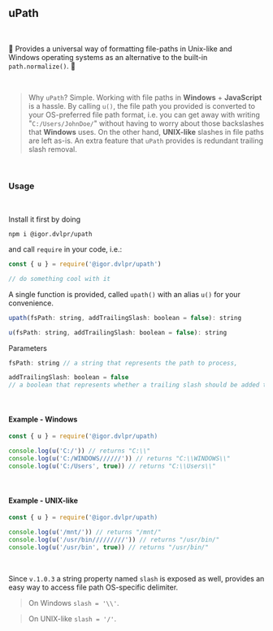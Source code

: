 ## uPath

<br>

🎍 Provides a universal way of formatting file-paths in Unix-like and Windows operating systems as an alternative to the built-in `path.normalize()`. 🧬

<br>

> Why `uPath`? Simple. Working with file paths in **Windows** + **JavaScript** is a hassle. By calling `u()`, the file path you provided is converted to your OS-preferred file path format, i.e. you can get away with writing "`C:/Users/JohnDoe/`" without having to worry about those backslashes that **Windows** uses. On the other hand, **UNIX-like** slashes in file paths are left as-is. An extra feature that `uPath` provides is redundant trailing slash removal.

<br>

### Usage

<br>

Install it first by doing

```shell
npm i @igor.dvlpr/upath
```

and call `require` in your code, i.e.:

```js
const { u } = require('@igor.dvlpr/upath')

// do something cool with it
```

A single function is provided, called `upath()` with an alias `u()` for your convenience.

```js
upath(fsPath: string, addTrailingSlash: boolean = false): string

u(fsPath: string, addTrailingSlash: boolean = false): string
```

Parameters

```js
fsPath: string // a string that represents the path to process,

addTrailingSlash: boolean = false
// a boolean that represents whether a trailing slash should be added to the fsPath or not
```

<br>

#### Example - Windows

```js
const { u } = require('@igor.dvlpr/upath)

console.log(u('C:/')) // returns "C:\\"
console.log(u('C:/WINDOWS//////')) // returns "C:\\WINDOWS\\"
console.log(u('C:/Users', true)) // returns "C:\\Users\\"
```

<br>

#### Example - UNIX-like

```js
const { u } = require('@igor.dvlpr/upath)

console.log(u('/mnt/')) // returns "/mnt/"
console.log(u('/usr/bin/////////')) // returns "/usr/bin/"
console.log(u('/usr/bin', true)) // returns "/usr/bin/"
```

<br>

Since `v.1.0.3` a string property named `slash` is exposed as well, provides an easy way to access file path OS-specific delimiter.

> On Windows `slash = '\\'`.

> On UNIX-like `slash = '/'`.
